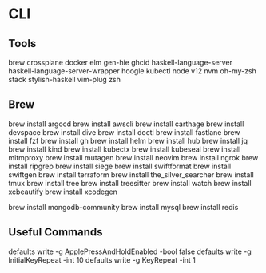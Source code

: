 # CLI

## Tools
brew
crossplane
docker
elm
gen-hie
ghcid
haskell-language-server
haskell-language-server-wrapper
hoogle
kubectl
node v12
nvm
oh-my-zsh
stack
stylish-haskell
vim-plug
zsh

## Brew 
brew install argocd
brew install awscli
brew install carthage
brew install devspace
brew install dive
brew install doctl
brew install fastlane
brew install fzf
brew install gh
brew install helm
brew install hub
brew install jq
brew install kind
brew install kubectx
brew install kubeseal
brew install mitmproxy
brew install mutagen
brew install neovim
brew install ngrok
brew install ripgrep
brew install siege
brew install swiftformat
brew install swiftgen
brew install terraform
brew install the_silver_searcher
brew install tmux
brew install tree
brew install treesitter
brew install watch
brew install xcbeautify
brew install xcodegen

brew install mongodb-community
brew install mysql
brew install redis

## Useful Commands
defaults write -g ApplePressAndHoldEnabled -bool false
defaults write -g InitialKeyRepeat -int 10
defaults write -g KeyRepeat -int 1
